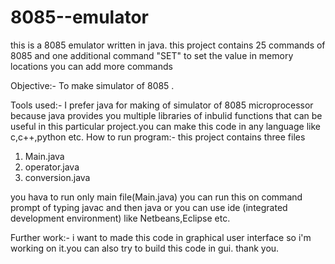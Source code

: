 # 8085--emulator
this is a 8085 emulator written in java.
this project contains 25 commands of 8085 and one additional command "SET" to set the value in memory locations
you can add more commands 



Objective:-
  To make simulator of 8085 .




Tools used:-
  I prefer java for making of simulator of 8085 microprocessor because java provides you multiple libraries of inbulid functions that can be useful in this particular project.you can make this code in any language like c,c++,python etc.
  How to run program:-
  this project contains three files 
 1) Main.java
 2) operator.java
 3) conversion.java
 
 you hava to run only main file(Main.java) you can run this on command prompt of typing javac <filename> and then java <java class filename>
  or you can use ide (integrated development environment) like Netbeans,Eclipse etc.


Further work:-
  i want to made this code in graphical user interface so i'm working on it.you can also try to build this code in gui.
    thank you.
